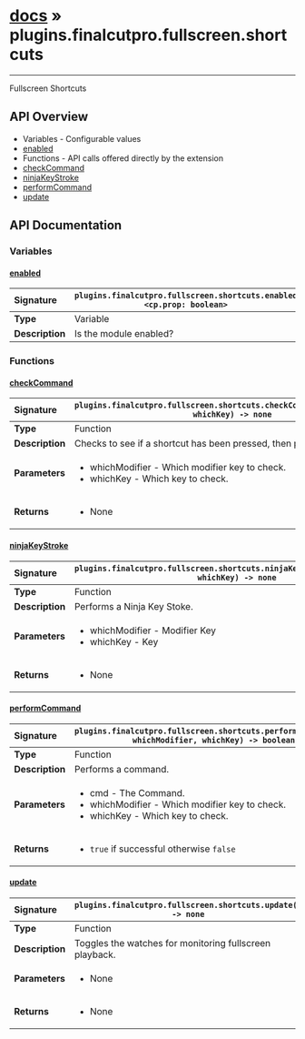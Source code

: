 # [docs](index.md) » plugins.finalcutpro.fullscreen.shortcuts
---

Fullscreen Shortcuts

## API Overview
* Variables - Configurable values
 * [enabled](#enabled)
* Functions - API calls offered directly by the extension
 * [checkCommand](#checkcommand)
 * [ninjaKeyStroke](#ninjakeystroke)
 * [performCommand](#performcommand)
 * [update](#update)

## API Documentation

### Variables

#### [enabled](#enabled)
| <span style="float: left;">**Signature**</span> | <span style="float: left;">`plugins.finalcutpro.fullscreen.shortcuts.enabled <cp.prop: boolean>` </span>                                                          |
| -----------------------------------------------------|---------------------------------------------------------------------------------------------------------|
| **Type**                                             | Variable |
| **Description**                                      | Is the module enabled? |

### Functions

#### [checkCommand](#checkcommand)
| <span style="float: left;">**Signature**</span> | <span style="float: left;">`plugins.finalcutpro.fullscreen.shortcuts.checkCommand(whichModifier, whichKey) -> none` </span>                                                          |
| -----------------------------------------------------|---------------------------------------------------------------------------------------------------------|
| **Type**                                             | Function |
| **Description**                                      | Checks to see if a shortcut has been pressed, then processes. |
| **Parameters**                                       | <ul><li>whichModifier - Which modifier key to check.</li><li>whichKey - Which key to check.</li></ul> |
| **Returns**                                          | <ul><li>None</li></ul> |

#### [ninjaKeyStroke](#ninjakeystroke)
| <span style="float: left;">**Signature**</span> | <span style="float: left;">`plugins.finalcutpro.fullscreen.shortcuts.ninjaKeyStroke(whichModifier, whichKey) -> none` </span>                                                          |
| -----------------------------------------------------|---------------------------------------------------------------------------------------------------------|
| **Type**                                             | Function |
| **Description**                                      | Performs a Ninja Key Stoke. |
| **Parameters**                                       | <ul><li>whichModifier - Modifier Key</li><li>whichKey - Key</li></ul> |
| **Returns**                                          | <ul><li>None</li></ul> |

#### [performCommand](#performcommand)
| <span style="float: left;">**Signature**</span> | <span style="float: left;">`plugins.finalcutpro.fullscreen.shortcuts.performCommand(cmd, whichModifier, whichKey) -> boolean` </span>                                                          |
| -----------------------------------------------------|---------------------------------------------------------------------------------------------------------|
| **Type**                                             | Function |
| **Description**                                      | Performs a command. |
| **Parameters**                                       | <ul><li>cmd - The Command.</li><li>whichModifier - Which modifier key to check.</li><li>whichKey - Which key to check.</li></ul> |
| **Returns**                                          | <ul><li><code>true</code> if successful otherwise <code>false</code></li></ul> |

#### [update](#update)
| <span style="float: left;">**Signature**</span> | <span style="float: left;">`plugins.finalcutpro.fullscreen.shortcuts.update() -> none` </span>                                                          |
| -----------------------------------------------------|---------------------------------------------------------------------------------------------------------|
| **Type**                                             | Function |
| **Description**                                      | Toggles the watches for monitoring fullscreen playback. |
| **Parameters**                                       | <ul><li>None</li></ul> |
| **Returns**                                          | <ul><li>None</li></ul> |

